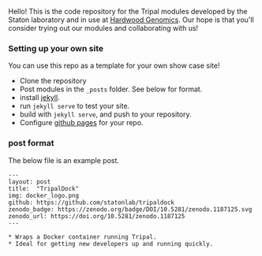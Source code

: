 Hello!  This is the code repository for the Tripal modules developed by the Staton laboratory and in use at [Hardwood Genomics](hardwoodgenomics.org).  Our hope is that you'll consider trying out our modules and collaborating with us!


### Setting up your own site

You can use this repo as a template for your own show case site!

* Clone the repository
* Post modules in the `_posts` folder.  See below for format.
* install [jekyll](https://jekyllrb.com/docs/installation/).
* run `jekyll serve` to test your site.
* build with `jekyll serve`, and push to your repository.
* Configure [github pages](https://pages.github.com/)  for your repo.


### post format
The below file is an example post.

```
---
layout: post
title:  "TripalDock"
img: docker_logo.png
github: https://github.com/statonlab/tripaldock
zenodo_badge: https://zenodo.org/badge/DOI/10.5281/zenodo.1187125.svg
zenodo_url: https://doi.org/10.5281/zenodo.1187125
---

* Wraps a Docker container running Tripal.  
* Ideal for getting new developers up and running quickly.

```

